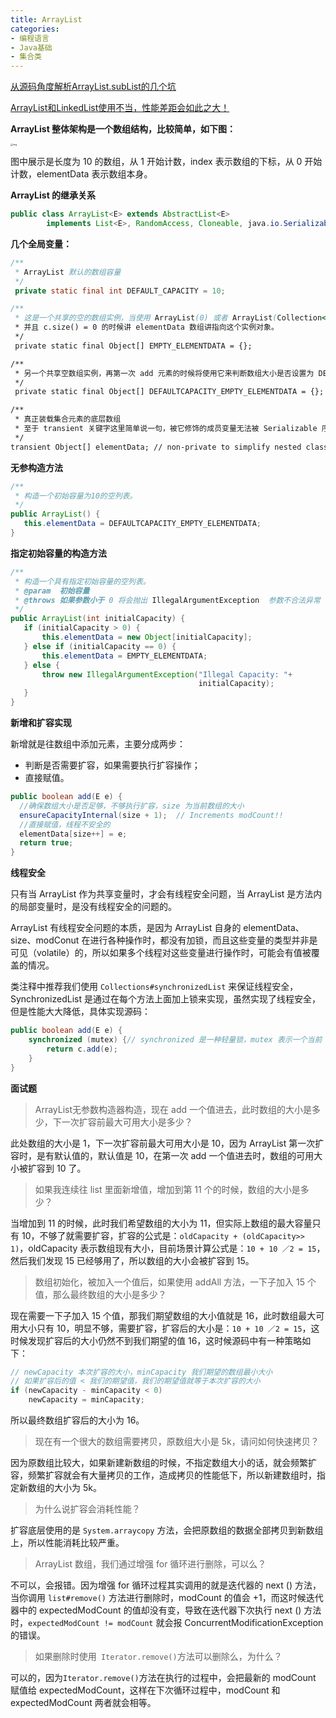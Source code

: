 ```yaml
---
title: ArrayList
categories: 
- 编程语言
- Java基础
- 集合类
---
```


[从源码角度解析ArrayList.subList的几个坑](https://mp.weixin.qq.com/s/DNXAP3PGHE1zX_ax0TyA3Q)

[ArrayList和LinkedList使用不当，性能差距会如此之大！](https://mp.weixin.qq.com/s/IuXnprZdz2Au6yjAgJ1hcg)

**ArrayList 整体架构是一个数组结构，比较简单，如下图：**

<img src="https://img-blog.csdnimg.cn/6d8ff58aa3764d31be68f7fe4bace16c.png" alt="img" style="zoom:25%;" />

图中展示是长度为 10 的数组，从 1 开始计数，index 表示数组的下标，从 0 开始计数，elementData 表示数组本身。

**ArrayList 的继承关系**

```java
public class ArrayList<E> extends AbstractList<E>
        implements List<E>, RandomAccess, Cloneable, java.io.Serializable
```

**几个全局变量：**

```java
/**
 * ArrayList 默认的数组容量
 */
 private static final int DEFAULT_CAPACITY = 10;

/**
 * 这是一个共享的空的数组实例，当使用 ArrayList(0) 或者 ArrayList(Collection<? extends E> c) 
 * 并且 c.size() = 0 的时候讲 elementData 数组讲指向这个实例对象。
 */
 private static final Object[] EMPTY_ELEMENTDATA = {};

/**
 * 另一个共享空数组实例，再第一次 add 元素的时候将使用它来判断数组大小是否设置为 DEFAULT_CAPACITY
 */
 private static final Object[] DEFAULTCAPACITY_EMPTY_ELEMENTDATA = {};

/**
 * 真正装载集合元素的底层数组 
 * 至于 transient 关键字这里简单说一句，被它修饰的成员变量无法被 Serializable 序列化 
 */
transient Object[] elementData; // non-private to simplify nested class access
```

**无参构造方法**

```java
/**
 * 构造一个初始容量为10的空列表。
 */
public ArrayList() {
   this.elementData = DEFAULTCAPACITY_EMPTY_ELEMENTDATA;
}
```

**指定初始容量的构造方法**

```java
/**
 * 构造一个具有指定初始容量的空列表。
 * @param  初始容量 
 * @throws 如果参数小于 0 将会抛出 IllegalArgumentException  参数不合法异常
 */
public ArrayList(int initialCapacity) {
   if (initialCapacity > 0) {
       this.elementData = new Object[initialCapacity];
   } else if (initialCapacity == 0) {
       this.elementData = EMPTY_ELEMENTDATA;
   } else {
       throw new IllegalArgumentException("Illegal Capacity: "+
                                          initialCapacity);
   }
}
```

**新增和扩容实现**

新增就是往数组中添加元素，主要分成两步：

- 判断是否需要扩容，如果需要执行扩容操作；
- 直接赋值。

```java
public boolean add(E e) {
  //确保数组大小是否足够，不够执行扩容，size 为当前数组的大小
  ensureCapacityInternal(size + 1);  // Increments modCount!!
  //直接赋值，线程不安全的
  elementData[size++] = e;
  return true;
}
```

**线程安全**

只有当 ArrayList 作为共享变量时，才会有线程安全问题，当 ArrayList 是方法内的局部变量时，是没有线程安全的问题的。

ArrayList 有线程安全问题的本质，是因为 ArrayList 自身的 elementData、size、modConut 在进行各种操作时，都没有加锁，而且这些变量的类型并非是可见（volatile）的，所以如果多个线程对这些变量进行操作时，可能会有值被覆盖的情况。

类注释中推荐我们使用 `Collections#synchronizedList` 来保证线程安全，SynchronizedList 是通过在每个方法上面加上锁来实现，虽然实现了线程安全，但是性能大大降低，具体实现源码：

```java
public boolean add(E e) {
    synchronized (mutex) {// synchronized 是一种轻量锁，mutex 表示一个当前 SynchronizedList
        return c.add(e);
    }
}
```

**面试题**

> ArrayList无参数构造器构造，现在 add 一个值进去，此时数组的大小是多少，下一次扩容前最大可用大小是多少？

此处数组的大小是 1，下一次扩容前最大可用大小是 10，因为 ArrayList 第一次扩容时，是有默认值的，默认值是 10，在第一次 add 一个值进去时，数组的可用大小被扩容到 10 了。

> 如果我连续往 list 里面新增值，增加到第 11 个的时候，数组的大小是多少？

当增加到 11 的时候，此时我们希望数组的大小为 11，但实际上数组的最大容量只有 10，不够了就需要扩容，扩容的公式是：`oldCapacity + (oldCapacity>> 1)`，oldCapacity 表示数组现有大小，目前场景计算公式是：`10 + 10 ／2 = 15`，然后我们发现 15 已经够用了，所以数组的大小会被扩容到 15。

> 数组初始化，被加入一个值后，如果使用 addAll 方法，一下子加入 15 个值，那么最终数组的大小是多少？

现在需要一下子加入 15 个值，那我们期望数组的大小值就是 16，此时数组最大可用大小只有 10，明显不够，需要扩容，扩容后的大小是：`10 + 10 ／2 = 15`，这时候发现扩容后的大小仍然不到我们期望的值 16，这时候源码中有一种策略如下：

```java
// newCapacity 本次扩容的大小，minCapacity 我们期望的数组最小大小
// 如果扩容后的值 < 我们的期望值，我们的期望值就等于本次扩容的大小
if (newCapacity - minCapacity < 0)
    newCapacity = minCapacity;
```

所以最终数组扩容后的大小为 16。

> 现在有一个很大的数组需要拷贝，原数组大小是 5k，请问如何快速拷贝？

因为原数组比较大，如果新建新数组的时候，不指定数组大小的话，就会频繁扩容，频繁扩容就会有大量拷贝的工作，造成拷贝的性能低下，所以新建数组时，指定新数组的大小为 5k。

> 为什么说扩容会消耗性能？

扩容底层使用的是 `System.arraycopy` 方法，会把原数组的数据全部拷贝到新数组上，所以性能消耗比较严重。

> ArrayList 数组，我们通过增强 for 循环进行删除，可以么？

不可以，会报错。因为增强 for 循环过程其实调用的就是迭代器的 next () 方法，当你调用 `list#remove()` 方法进行删除时，modCount 的值会 +1，而这时候迭代器中的 expectedModCount 的值却没有变，导致在迭代器下次执行 next () 方法时，`expectedModCount != modCount` 就会报 ConcurrentModificationException 的错误。

> 如果删除时使用` Iterator.remove()`方法可以删除么，为什么？

可以的，因为`Iterator.remove()`方法在执行的过程中，会把最新的 modCount 赋值给 expectedModCount，这样在下次循环过程中，modCount 和 expectedModCount 两者就会相等。